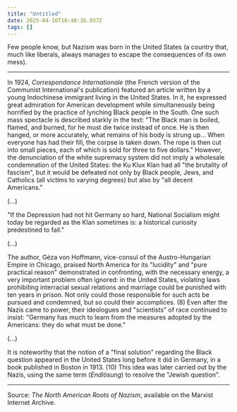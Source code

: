 ```yaml
---
title: "Untitled"
date: 2025-04-16T18:48:16.937Z
tags: []
---
```


Few people know, but Nazism was born in the United States (a country that, much like liberals, always manages to escape the consequences of its own mess).

***

In 1924, *Correspondance Internationale* (the French version of the Communist International's publication) featured an article written by a young Indochinese immigrant living in the United States. In it, he expressed great admiration for American development while simultaneously being horrified by the practice of lynching Black people in the South. One such mass spectacle is described starkly in the text: "The Black man is boiled, flamed, and burned, for he must die twice instead of once. He is then hanged, or more accurately, what remains of his body is strung up... When everyone has had their fill, the corpse is taken down. The rope is then cut into small pieces, each of which is sold for three to five dollars." However, the denunciation of the white supremacy system did not imply a wholesale condemnation of the United States: the Ku Klux Klan had all "the brutality of fascism", but it would be defeated not only by Black people, Jews, and Catholics (all victims to varying degrees) but also by "all decent Americans."

(...)

"If the Depression had not hit Germany so hard, National Socialism might today be regarded as the Klan sometimes is: a historical curiosity predestined to fail."

(...)

The author, Géza von Hoffmann, vice-consul of the Austro-Hungarian Empire in Chicago, praised North America for its "lucidity" and "pure practical reason" demonstrated in confronting, with the necessary energy, a very important problem often ignored: in the United States, violating laws prohibiting interracial sexual relations and marriage could be punished with ten years in prison. Not only could those responsible for such acts be pursued and condemned, but so could their accomplices. (8) Even after the Nazis came to power, their ideologues and "scientists" of race continued to insist: "Germany has much to learn from the measures adopted by the Americans: they do what must be done."

(...)

It is noteworthy that the notion of a "final solution" regarding the Black question appeared in the United States long before it did in Germany, in a book published in Boston in 1913. (10) This idea was later carried out by the Nazis, using the same term (*Endlösung*) to resolve the "Jewish question".

***

Source: *The North American Roots of Nazism*, available on the Marxist Internet Archive.